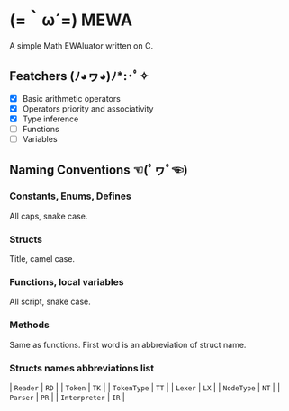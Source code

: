 # (=​｀ω´=) MEWA
A simple Math EWAluator written on C.

## Featchers (ﾉ◕ヮ◕)ﾉ*:･ﾟ✧
- [X] Basic arithmetic operators
- [X] Operators priority and associativity
- [X] Type inference
- [ ] Functions
- [ ] Variables

## Naming Conventions ☜(ﾟヮﾟ☜)
### Constants, Enums, Defines
All caps, snake case.

### Structs
Title, camel case.

### Functions, local variables
All script, snake case.

### Methods
Same as functions. First word is an abbreviation of struct name.

### Structs names abbreviations list
| `Reader`      | `RD` |
| `Token`       | `TK` |
| `TokenType`   | `TT` |
| `Lexer`       | `LX` |
| `NodeType`    | `NT` |
| `Parser`      | `PR` |
| `Interpreter` | `IR` |
